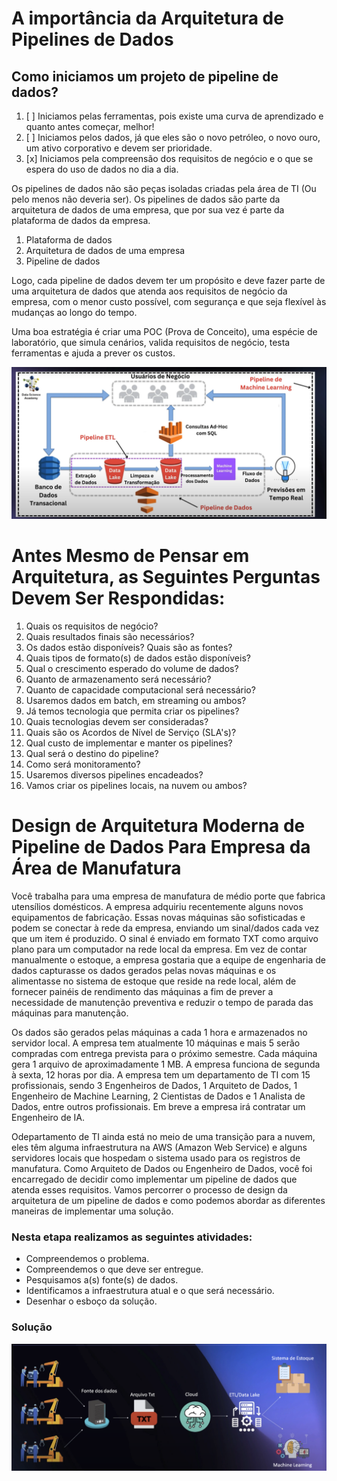 # A importância da Arquitetura de Pipelines de Dados

## Como iniciamos um projeto de pipeline de dados?
1. [ ] Iniciamos pelas ferramentas, pois existe uma curva de aprendizado e quanto antes começar, melhor!
2. [ ] Iniciamos pelos dados, já que eles são o novo petróleo, o novo ouro, um ativo corporativo e devem ser prioridade.
3. [x] Iniciamos pela compreensão dos requisitos de negócio e o que se espera do uso de dados no dia a dia.

Os pipelines de dados não são peças isoladas criadas pela área de TI (Ou pelo menos não deveria ser). Os pipelines de dados são parte da arquitetura de dados de uma empresa, que por sua vez é parte da plataforma de dados da empresa.
1. Plataforma de dados
2. Arquitetura de dados de uma empresa
3. Pipeline de dados

Logo, cada pipeline de dados devem ter um propósito e deve fazer parte de uma arquitetura de dados que atenda aos requisitos de negócio da empresa, com o menor custo possível, com segurança e que seja flexível às mudanças ao longo do tempo. 

Uma boa estratégia é criar uma POC (Prova de Conceito), uma espécie de laboratório, que simula cenários, valida requisitos de negócio, testa ferramentas e ajuda a prever os custos.

![Pipeline de Dados](Pipeline%20de%20Dados.png)

# Antes Mesmo de Pensar em Arquitetura, as Seguintes Perguntas Devem Ser Respondidas:

1. Quais os requisitos de negócio?
2. Quais resultados finais são necessários?
3. Os dados estão disponíveis? Quais são as fontes?
4. Quais tipos de formato(s) de dados estão disponíveis?
5. Qual o crescimento esperado do volume de dados?
6. Quanto de armazenamento será necessário?
7. Quanto de capacidade computacional será necessário?
8. Usaremos dados em batch, em streaming ou ambos?
9. Já temos tecnologia que permita criar os pipelines?
10. Quais tecnologias devem ser consideradas?
11. Quais são os Acordos de Nível de Serviço (SLA's)?
12. Qual custo de implementar e manter os pipelines?
13. Qual será o destino do pipeline?
14. Como será monitoramento?
15. Usaremos diversos pipelines encadeados?
16. Vamos criar os pipelines locais, na nuvem ou ambos?

# Design de Arquitetura Moderna de Pipeline de Dados Para Empresa da Área de Manufatura

Você trabalha para  uma empresa de manufatura de médio porte que fabrica utensílios domésticos.  A empresa adquiriu recentemente alguns novos equipamentos de fabricação. Essas novas  máquinas  são  sofisticadas  e  podem  se  conectar  à  rede  da  empresa,  enviando  um sinal/dados cada vez que um item é produzido. O sinal é enviado em formato TXT como arquivo plano para um computador na rede local da empresa. Em  vez  de  contar  manualmente  o  estoque,  a  empresa  gostaria  que  a  equipe  de engenharia  de  dados  capturasse  os  dados  gerados  pelas  novas  máquinas  e  os  alimentasse  no sistema  de  estoque que  reside  na  rede  local,  além  de  fornecer  painéis  de  rendimento  das máquinas a fim de prever a necessidade de manutenção preventiva e reduzir o tempo de parada das máquinas para manutenção.

Os dados são gerados pelas máquinas a cada 1 hora e armazenados no servidor local. A empresa tem atualmente 10 máquinas e mais 5 serão compradas com entrega prevista para o próximo semestre. Cada máquina gera 1 arquivo de aproximadamente 1 MB. A empresa funciona de segunda à sexta, 12 horas por dia. A  empresa  tem  um departamento  de  TI com 15 profissionais,  sendo  3  Engenheiros  de Dados,  1  Arquiteto  de  Dados, 1  Engenheiro  de  Machine  Learning, 2 Cientistas de  Dados  e  1 Analista de Dados, entre outros profissionais. Em breve a empresa irá contratar um Engenheiro de IA.

Odepartamento  de  TI  ainda  está  no  meio  de  uma  transição  para  a  nuvem,  eles  têm alguma infraestrutura na AWS (Amazon Web Service) e alguns servidores locais que hospedam o sistema usado para os registros de manufatura. Como Arquiteto de Dados ou Engenheiro de Dados, você foi encarregado de decidir como implementar um pipeline de dados que atenda esses requisitos. Vamos percorrer o processo de design da arquitetura de um pipeline de dados e como podemos abordar as diferentes maneiras de implementar uma solução.

### Nesta etapa realizamos  as seguintes  atividades:
* Compreendemos o problema.
* Compreendemos o que deve ser entregue.
* Pesquisamos a(s) fonte(s) de dados.
* Identificamos a infraestrutura atual e o que será necessário.
* Desenhar o esboço da solução. 

### Solução

![Solução](Solução%20de%20Pipeline%20de%20Dados.png)